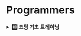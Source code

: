 # Programmers
<details>
  <summary><strong>0️⃣ 코딩 기초 트레이닝</strong></summary>

<br/>

[📁 문자열_출력하기](문자열_출력하기)
- Scanner.next()
- Scanner.nextLine()  
***
[📁 a_와_b_출력하기](a_와_b_출력하기)  
- Scanner.nextInt()
- Formatter
- Escape Sequence
- print formatted (printf())
***
[📁 문자열_반복해서_출력하기](문자열_반복해서_출력하기)
- Scanner.next()
- Scanner.nextInt()
- IntStream.range(int,int)
- IntStream.forEach(java.util.function.IntConsumer)
- String.repeat(int)
***
[📁 대소문자_바꿔서_출력하기](대소문자_바꿔서_출력하기)
- StringBuilder
- String.charAt(int)
- String.chars()
- Character
- IntStream.forEach(java.util.function.IntConsumer)
***
[📁 특수문자_출력하기](특수문자_출력하기)
- StringBuilder
- Escape Sequence(백슬래시, 작은 따옴표, 큰 따옴표)
***
[📁 덧셈식_출력하기](덧셈식_출력하기)
- Scanner.nextInt() 
***
[📁 문자열_붙여서_출력하기](문자열_붙여서_출력하기)
- Scanner.next()
***
[📁 문자열_돌리기](문자열_돌리기)
- Scanner.next()
- String.charAt(int)
- IntStream.mapToObj(java.util.function.IntFunction)
***
[📁 홀짝_구분하기](홀짝_구분하기)
- Scanner.nextInt()
***
[📁 문자열_겹쳐쓰기](문자열_겹쳐쓰기)
- String.substring(int,int)
- String.substring(int)
***
[📁 문자열_섞기](문자열_섞기)
- StringBuilder
- String.charAt(String)
***
[📁 문자_리스트를_문자열로_변환하기](문자_리스트를_문자열로_변환하기)
- String.join(java.lang.CharSequence,java.lang.Iterable)
***
[📁 문자열_곱하기](문자열_곱하기)
- String.repeat(int)
***
[📁 문자열_곱하기](문자열_곱하기)
- Integer.parseInt(java.lang.String)
- Math.max(int,int)
- String.valueOf()(int + "")
***
[📁 두_수의_연산값_비교하기](두_수의_연산값_비교하기)
- Integer.parseInt(java.lang.String)
- Math.max(int,int)
***
[📁 n의_배수](n의_배수)
***
[📁 공배수](공배수)
***
[📁 홀짝에_따라_다른_값_변환하기](홀짝에_따라_다른_값_변환하기)
***
[📁 조건_문자열](조건_문자열)
- String.equals(java.lang.Object)
***
[📁 flog 에_따라_다른_값_반환하기](flog에_따라_다른_값_반환하기)
***
[📁 코드_처리하기](코드_처리하기)
- StringBuilder
- String.charAt(int)
***
[📁 등차수열의_특정한_항만_더하기](등차수열의_특정한_항만_더하기) ❗️
***
[📁 주사위_게임_2](주사위_게임_2)
- Math.pow(double,double)
***
[📁 이어_붙인_수](이어_붙인_수)
- StringBuilder
***
[📁 마지막_두_원소](마지막_두_원소)
- System.arraycopy(java.lang.Object,int,java.lang.Object,int,int)
***
[📁 수_조작하기_1](수_조작하기_1)
- String.toCharArray()
- switch(JDK 14 ~)
***
[📁 수_조작하기_2](수_조작하기_2)
- StringBuilder
- switch(JDK 14 ~)
***
[📁 수열과_구간_쿼리_3](수열과_구간_쿼리_3) ❗️
***
[📁 수열과_구간_쿼리2](수열과_구간_쿼리2)
***
[📁 수열과_구간_쿼리_4](수열과_구간_쿼리_4)
***
[📁 배열_만들기_2](배열_만들기_2) ❗️
- ArrayList
- List.isEmpty()
- Integer.parseInt(java.lang.CharSequence,int,int,int)
- Integer.toBinaryString(int)
- Stream.mapToInt(java.util.function.ToIntFunction)
- Bitmask
***
[📁 콜라츠_수열_만들기](콜라츠_수열_만들기)
- ArrayList
- Stream.mapToInt(java.util.function.ToIntFunction)
***
[📁 배열_만들기_4](배열_만들기_4)
- Stack
***
[📁 간단한_논리_연산](간단한_논리_연산)
***
[📁 주사위_게임_3](주사위_게임_3) ❗️
- HashMap
- Map.getOrDefault(java.lang.Object,V)
- Map.keySet()
- Map.containsValue(java.lang.Object)
- Math.pow(double,double)
- Math.abs(int)
***
[📁 글자_이어_붙여_문자열_만들기](글자_이어_붙여_문자열_만들기)
- StringBuilder
- String.charAt(int)
***
[📁 _9로_나눈_나머지](basic/_9로_나눈_나머지) ❗️
- String.toCharArray()
- ASCII
***
[📁 문자열_여러_번_뒤집기](basic/문자열_여러_번_뒤집기) ❗️
- Temporary Variable Swap
- String.toCharArray()
- StringBuilder.substring(int,int)
- StringBuilder.reverse() 
- StringBuilder.replace(int,int,java.lang.String)
***
[📁 배열_만들기_5](basic/배열_만들기_5)
- ArrayList
- String.substring(int,int)
- Integer.parseInt(java.lang.String)
- Stream.mapToInt(java.util.function.ToIntFunction)
***
[📁 부분_문자열_이어_붙여_문자열_만들기](basic/부분_문자열_이어_붙여_문자열_만들기)
- StringBuilder
- String.substring(int,int) 
***
[📁 문자열_뒤의_n글자](basic/문자열_뒤의_n글자)
- String.substring(int)
***
[📁 접미사_배열](basic/접미사_배열)
- String.substring(int)
- Arrays.html#sort(java.lang.Object[] a)
***
[📁 접미사_인지_확인하기](basic/접미사_인지_확인하기)
- String.endsWith(java.lang.String)
***
[📁 문자열의_앞의_n글자](basic/문자열의_앞의_n글자)
- String.substring(int,int) 
***
[📁 접두사인지_확인하기](basic/접두사인지_확인하기)
- String.startsWith(java.lang.String)
***
[📁 접두사인지_확인하기](basic/접두사인지_확인하기)
- String.substring(int,int)
***
[📁 문자열_뒤집기](basic/문자열_뒤집기)
- String.substring(int,int)
- StringBuilder.reverse()
***
[📁 세로_읽기](basic/세로_읽기) ❗️
- StringBuilder
- String.charAt(int)
***
[📁 qr_code](basic/qr_code) ❗️
- StringBuilder
- String.charAt(int)
***
[📁 문자_개수_세기](basic/문자_개수_세기) ❗️
- ASCII
- Character.isUpperCase(char)
- Character.isLowerCase(char)
***
[📁 문자_개수_세기](basic/배열_만들기_1)
- Multiple
***
[📁 글자_지우기](basic/글자_지우기)
- Set
- HashSet
- LinkedHashSet
- HashSet.contains(java.lang.Object)
- String.charAt(int)
***
[📁 카운트_다운](basic/카운트_다운)
- IntStream.rangeClosed(int,int)
***
[📁 가까운_1_찾기](basic/가까운_1_찾기)
***
[📁 리스트_자르기](basic/리스트_자르기) ❗️
- IntStream.rangeClosed(int,int)
***
[📁 첫_번쨰로_나오는_음수](basic/첫_번쨰로_나오는_음수)️
***
[📁 배열_만들기_3](basic/배열_만들기_3)️
- System.arraycopy(java.lang.Object,int,java.lang.Object,int,int)
***
[📁 _2의_영역](basic/_2의_영역)️
- System.arraycopy(java.lang.Object,int,java.lang.Object,int,int)
***
[📁 배열_조각하기](basic/배열_조각하기)️
- Arrays.copyOfRange(int[],int,int)
***
[📁 n_번쨰_요소_부터](basic/n_번쨰_요소_부터)️
- Arrays.copyOfRange(int[],int,int)
***
[📁 순서_바꾸기](basic/순서_바꾸기)️
- System.arraycopy(java.lang.Object,int,java.lang.Object,int,int)
***
[📁 왼쪽_오른쪽](basic/왼쪽_오른쪽)️
- Arrays.copyOfRange(T[],int,int)
***
[📁 n_번째_원소까지](basic/n_번째_원소까지)️
- Arrays.copyOfRange(int[],int,int)
***
[📁 n개_간격의_원소들](basic/n개_간격의_원소들)️ ❗️
- Integer Division with Ceiling
***
[📁 홀수_vs_짝수](basic/홀수_vs_짝수)️
- Math.max(int,int)
***
[📁 _5명씩](basic/_5명씩)️
- Integer Division with Ceiling
- Block Indexing ,Integer Division Grouping
***
[📁 할_일_목록](basic/할_일_목록)️
- IntStream.range(int,int)
- IntStream.filter(java.util.function.IntPredicate)
- IntStream.mapToObj(java.util.function.IntFunction) 
***
[📁 n_보다_커질_때까지_더하기](basic/n_보다_커질_때까지_더하기)
***
[📁 수열과_구간_쿼리_1](basic/수열과_구간_쿼리_1) ❗️
- Difference Array
***
[📁 조건에_맞게_수열_변환하기_1](basic/조건에_맞게_수열_변환하기_1)
- IntStream.map(java.util.function.IntUnaryOperator)
***
[📁 조건에_맞게_수열_변환하기_2](basic/조건에_맞게_수열_변환하기_2)
- IntStream.map(java.util.function.IntUnaryOperator)
***
[📁 _1로_만들기](basic/_1로_만들기) ❗️
- Recursive Function
- Factorial
- Fibonacci
- BinarySearch
***
[📁 길이에_따른_연산](basic/길이에_따른_연산)
***
[📁 원하는_문자열_찾기](basic/원하는_문자열_찾기)
- String.toLowerCase()
- String.contains(java.lang.CharSequence)
***
[📁 대문자로_바꾸기](basic/대문자로_바꾸기)
- String.toUpperCase()
***
[📁 소문자로_바꾸기](basic/소문자로_바꾸기)
- String.toLowerCase()
***
[📁 배열에서_문자열_대소문자_변환하기](basic/배열에서_문자열_대소문자_변환하기)
- String.toUpperCase()
***
[📁 A_강조하기](basic/A_강조하기)
- String.toLowerCase()
- String.replace(char,char)
***
[📁 특정한_문자를_대문자로_바꾸기](basic/특정한_문자를_대문자로_바꾸기)
- String.charAt(int)
- String.replace(char,char)
- String.toUpperCase()
***
[📁 특정_문자열로_끝나는_가장_긴_부분_문자열_찾기](basic/특정_문자열로_끝나는_가장_긴_부분_문자열_찾기)
- String.lastIndexOf(java.lang.String)
- String.substring(int,int)
- String.endsWith(java.lang.String)
- Regular expression(Regex)
- String.replaceAll(java.lang.String,java.lang.String)
***
[📁 문자열이_몇_번_등장하는지_세기](basic/문자열이_몇_번_등장하는지_세기)
- String.indexOf(java.lang.String,int)
- String.startsWith(java.lang.String)
***
[📁 ad_제거하기](basic/ad_제거하기) ❗️
- ArrayList
- String.contains(java.lang.CharSequence)
- Arrays.stream(T[])
- Stream.filter(java.util.function.Predicate)
- Arrays.copyOf(char[],int)
***
[📁 공백으로_구분하기_1](basic/공백으로_구분하기_1)
- String.split(java.lang.String)
***
[📁 공백으로_구분하기_2](basic/공백으로_구분하기_2)
- String.split(java.lang.String)
- String.isBlank()
- Arrays.copyOf(T[],int)
***
[📁 x_사이의_개수](basic/x_사이의_개수)  
- String.split(java.lang.String,int)
***
[📁 문자열_잘라서_정렬하기](basic/문자열_잘라서_정렬하기)
- ArrayList
- String.isEmpty()
- String.split(java.lang.String)
- Arrays.sort(java.lang.Object[])
- Arrays.stream(T[])
- Stream.filter(java.util.function.Predicate)
- Stream.sorted()
***
[📁 간단한_식_계산하기](basic/간단한_식_계산하기)
- String.split(java.lang.String)
- Integer.parseInt(java.lang.String)
- Map.of()
- Enum
***
[📁 문자열_바꿔서_찾기](basic/문자열_바꿔서_찾기)
- StringBuilder 
- String.toCharArray()
- String.contains(java.lang.CharSequence)
- String.replace(char,char)
***
[📁 rny_string](basic/rny_string)
- String.replace(char,char)
***
[📁 세_개의_구분자](basic/세_개의_구분자)
- String.split(java.lang.String)
- ArrayList
- String.isEmpty()
- List.isEmpty()
***
[📁 배열의_원소만큼_추가하기](basic/배열의_원소만큼_추가하기)
- Arrays.fill(int[],int,int,int)
- IntStream.flatMap(java.util.function.IntFunction)
- IntStream.generate(java.util.function.IntSupplier)
- IntStream.limit(long)
***
[📁 빈_배열_추가_삭제하기](basic/빈_배열_추가_삭제하기)
- ArrayList
***
[📁 배열_만들기_6](basic/배열_만들기_6)
- Stack and Deque
- ArrayDeque
- Collection.isEmpty()
- java/util/Collection.stream()
- Stream.mapToInt(java.util.function.ToIntFunction)
***
[📁 무작위로_K개의_수_뽑기](basic/배열의_길이를_2의_거듭제곱으로_만들기)
- LinkedHashSet
***
[📁 배열의_길이를_2의_거듭제곱으로_만들기](basic/배열의_길이를_2의_거듭제곱으로_만들기) ❗️
- System.arraycopy(java.lang.Object,int,java.lang.Object,int,int)
***
[📁 배열_비교하기](basic/배열_비교하기)
- Arrays.stream(T[])
- IntStream.sum()
- Integer.compare(int,int)
***
[📁 문자열_묶기](basic/문자열_묶기) ❗️
- HashMap
- Map.getOrDefault(java.lang.Object,V)
- Math.max(int,int)
- Collectors.groupingBy(java.util.function.Function,java.util.stream.Collector)
- Stream.collect(java.util.stream.Collector)
- Collection.stream()
- Stream.max(java.util.Comparator)
- Optional.orElse(T)
- Long.intValue()
***
[📁 배열의_길이에_따라_다른_연산하기](basic/배열의_길이에_따라_다른_연산하기)
***
[📁 뒤에서_5등까지](basic/뒤에서_5등까지)
- Arrays.sort(int[])
- Arrays.copyOfRange(int[],int,int)
***
[📁 뒤에서_5등_위로](basic/뒤에서_5등_위로)
- Arrays.copyOfRange(int[],int,int)
- PriorityQueue
- AbstractCollection.isEmpty()
- Selection Sort
- Stream.sorted()
- IntStream.skip(long)
***
[📁 전국_대회_선발_고사](basic/전국_대회_선발_고사)
- ArrayList
- List.sort(java.util.Comparator)
- Comparator.comparingInt(java.util.function.ToIntFunction) 
- PriorityQueue
- Objects.requireNonNull(T)
- TreeSet
- Stream.sorted()
- Collection.stream()
***
[📁 정수_부분](basic/정수_부분)
- Type Casting
***
[📁 문자열_정수의_합](basic/문자열_정수의_합)
- String.toCharArray()
- String.chars()
- IntStream.map(java.util.function.IntUnaryOperator)
- IntStream.sum()
- String.split(java.lang.String)
- Integer.parseInt(java.lang.String)
***
[📁 _0_떼기](basic/_0_떼기)
- Integer.parseInt(java.lang.String)
- String.charAt(int)
- String.substring(int)
***
[📁 두_수의_합](basic/두_수의_합) ❗️
- StringBuilder
- Math.max(int,int)
- String.repeat(int)
- String.charAt(int)
- ASCII - '0'
- StringBuilder.reverse()
- BigInteger
***
[📁 문자열로_변환](basic/문자열로_변환)
***
[📁 배열의_원소_삭제하기](basic/배열의_원소_삭제하기)
- HashSet
- HashSet.contains(java.lang.Object)
- Arrays.copyOf(int[],int)
- Binary Search
- Arrays.binarySearch(int[],int)
***
[📁 부분_문자열인지_확인하기](basic/부분_문자열인지_확인하기)
- String.contains(java.lang.CharSequence)
***
[📁 부분_문자열](basic/부분_문자열)
- String.contains(java.lang.CharSequence)
***
[📁 꼬리_문자열](basic/꼬리_문자열)
- StringBuilder
- String.contains(java.lang.CharSequence)
***
[📁 정수_찾기](basic/정수_찾기)
***
[📁 주사위_게임_1](basic/주사위_게임_1)
- Math.html#abs(int)
***
[📁 날짜_비교하기](basic/날짜_비교하기)
- LocalDate
***
[📁 커피_심부름](basic/커피_심부름)
- String.contains(java.lang.CharSequence)
- String.equals(java.lang.Object)
- HashMap
- String.startsWith(java.lang.String)
***
[📁 그림_확대](basic/그림_확대) ❗️
- StringBuilder
- String.toCharArray()
- String.valueOf(char)
- String.repeat(int)
- Row-Major Indexing
- StringJoiner
- ArrayList
- IntStream.range(int,int)
- IntStream.mapToObj(java.util.function.IntFunction)
- String.chars()
- Stream.reduce(T,java.util.function.BinaryOperator)
- String.concat(java.lang.String)
***
[📁 조건에_맞게_수열_변환하기_3](basic/조건에_맞게_수열_변환하기_3)
***
[📁 l_로_만들기](basic/l_로_만들기)
- String.toCharArray()
***
[📁 특별한_이차원_배열_1](basic/특별한_이차원_배열_1) ❗️
- Diagonal Element
***
[📁 정수를_나선형으로_배치하기](basic/정수를_나선형으로_배치하기) ❗️
***
[📁 특별한_이차원_배열_2](basic/특별한_이차원_배열_2) ❗️
- Symmetric Matrix
***
[📁 정사각형으로_만들기](basic/정사각형으로_만들기)
- Math.max(int,int)
- System.arraycopy(java.lang.Object,int,java.lang.Object,int,int)
***
[📁 이차원_배열_대각선_순회하기](basic/이차원_배열_대각선_순회하기)
- Symmetric Matrix
- Math.min(int,int)
***

<details>
  <summary><strong>📊 코딩 기초 트레이닝 Method Usage Statistics</strong></summary>

<br/>

| Method/Package                                                                | Count |
|:------------------------------------------------------------------------------|------:|
| String.charAt(int)                                                            |    11 |
| String.substring(int,int)                                                     |     7 |
| String.toCharArray()                                                          |     7 |
| String.contains(java.lang.CharSequence)                                       |     7 |
| Integer.parseInt(java.lang.String)                                            |     6 |
| Math.max(int,int)                                                             |     6 |
| String.split(java.lang.String)                                                |     6 |
| System.arraycopy(java.lang.Object,int,java.lang.Object,int,int)               |     5 |
| Arrays.copyOfRange(int[],int,int)                                             |     5 |
| Scanner.next()                                                                |     4 |
| Scanner.nextInt()                                                             |     4 |
| String.repeat(int)                                                            |     4 |
| String.substring(int)                                                         |     4 |
| Stream.mapToInt(java.util.function.ToIntFunction)                             |     4 |
| String.replace(char,char)                                                     |     4 |
| IntStream.range(int,int)                                                      |     3 |
| String.chars()                                                                |     3 |
| IntStream.mapToObj(java.util.function.IntFunction)                            |     3 |
| StringBuilder.reverse()                                                       |     3 |
| String.startsWith(java.lang.String)                                           |     3 |
| IntStream.map(java.util.function.IntUnaryOperator)                            |     3 |
| String.toLowerCase()                                                          |     3 |
| String.toUpperCase()                                                          |     3 |
| Arrays.stream(T[])                                                            |     3 |
| Stream.sorted()                                                               |     3 |
| Collection.stream()                                                           |     3 |
| IntStream.forEach(java.util.function.IntConsumer)                             |     2 |
| List.isEmpty()                                                                |     2 |
| Map.getOrDefault(java.lang.Object,V)                                          |     2 |
| String.endsWith(java.lang.String)                                             |     2 |
| HashSet.contains(java.lang.Object)                                            |     2 |
| IntStream.rangeClosed(int,int)                                                |     2 |
| Stream.filter(java.util.function.Predicate)                                   |     2 |
| String.isEmpty()                                                              |     2 |
| IntStream.sum()                                                               |     2 |
| Scanner.nextLine()                                                            |     1 |
| String.charAt(String)                                                         |     1 |
| String.join(java.lang.CharSequence,java.lang.Iterable)                        |     1 |
| String.valueOf()                                                              |     1 |
| Integer.parseInt(java.lang.CharSequence,int,int,int)                          |     1 |
| Integer.toBinaryString(int)                                                   |     1 |
| Map.keySet()                                                                  |     1 |
| Map.containsValue(java.lang.Object)                                           |     1 |
| Math.pow(double,double)                                                       |     1 |
| Math.abs(int)                                                                 |     1 |
| StringBuilder.substring(int,int)                                              |     1 |
| StringBuilder.replace(int,int,java.lang.String)                               |     1 |
| Arrays.html                                                                   |     1 |
| java.lang                                                                     |     1 |
| Character.isUpperCase(char)                                                   |     1 |
| Character.isLowerCase(char)                                                   |     1 |
| Arrays.copyOfRange(T[],int,int)                                               |     1 |
| IntStream.filter(java.util.function.IntPredicate)                             |     1 |
| String.lastIndexOf(java.lang.String)                                          |     1 |
| String.replaceAll(java.lang.String,java.lang.String)                          |     1 |
| String.indexOf(java.lang.String,int)                                          |     1 |
| Arrays.copyOf(char[],int)                                                     |     1 |
| String.isBlank()                                                              |     1 |
| Arrays.copyOf(T[],int)                                                        |     1 |
| String.split(java.lang.String,int)                                            |     1 |
| Arrays.sort(java.lang.Object[])                                               |     1 |
| Map.of()                                                                      |     1 |
| Arrays.fill(int[],int,int,int)                                                |     1 |
| IntStream.flatMap(java.util.function.IntFunction)                             |     1 |
| IntStream.generate(java.util.function.IntSupplier)                            |     1 |
| IntStream.limit(long)                                                         |     1 |
| Collection.isEmpty()                                                          |     1 |
| Integer.compare(int,int)                                                      |     1 |
| Collectors.groupingBy(java.util.function.Function,java.util.stream.Collector) |     1 |
| Stream.collect(java.util.stream.Collector)                                    |     1 |
| Stream.max(java.util.Comparator)                                              |     1 |
| Optional.orElse(T)                                                            |     1 |
| Long.intValue()                                                               |     1 |
| Arrays.sort(int[])                                                            |     1 |
| AbstractCollection.isEmpty()                                                  |     1 |
| IntStream.skip(long)                                                          |     1 |
| List.sort(java.util.Comparator)                                               |     1 |
| Comparator.comparingInt(java.util.function.ToIntFunction)                     |     1 |
| Objects.requireNonNull(T)                                                     |     1 |
| Arrays.copyOf(int[],int)                                                      |     1 |
| Arrays.binarySearch(int[],int)                                                |     1 |
| Math.html                                                                     |     1 |
| String.equals(java.lang.Object)                                               |     1 |
| String.valueOf(char)                                                          |     1 |
| Stream.reduce(T,java.util.function.BinaryOperator)                            |     1 |
| String.concat(java.lang.String)                                               |     1 |
| Math.min(int,int)                                                             |     1 |

</details>

</details>